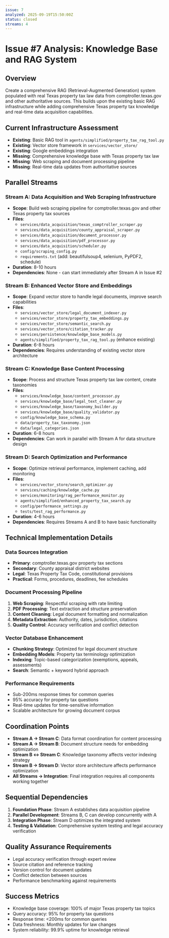 ```yaml
---
issue: 7
analyzed: 2025-09-19T15:50:00Z
status: closed
streams: 4
---
```


# Issue #7 Analysis: Knowledge Base and RAG System

## Overview
Create a comprehensive RAG (Retrieval-Augmented Generation) system populated with real Texas property tax law data from comptroller.texas.gov and other authoritative sources. This builds upon the existing basic RAG infrastructure while adding comprehensive Texas property tax knowledge and real-time data acquisition capabilities.

## Current Infrastructure Assessment
- **Existing**: Basic RAG tool in `agents/simplified/property_tax_rag_tool.py`
- **Existing**: Vector store framework in `services/vector_store/`
- **Existing**: Google embeddings integration
- **Missing**: Comprehensive knowledge base with Texas property tax law
- **Missing**: Web scraping and document processing pipeline
- **Missing**: Real-time data updates from authoritative sources

## Parallel Streams

### Stream A: Data Acquisition and Web Scraping Infrastructure
- **Scope**: Build web scraping pipeline for comptroller.texas.gov and other Texas property tax sources
- **Files**:
  - `services/data_acquisition/texas_comptroller_scraper.py`
  - `services/data_acquisition/county_appraisal_scraper.py`
  - `services/data_acquisition/document_processor.py`
  - `services/data_acquisition/pdf_processor.py`
  - `services/data_acquisition/scheduler.py`
  - `config/scraping_config.py`
  - `requirements.txt` (add: beautifulsoup4, selenium, PyPDF2, schedule)
- **Duration**: 8-10 hours
- **Dependencies**: None - can start immediately after Stream A in Issue #2

### Stream B: Enhanced Vector Store and Embeddings
- **Scope**: Expand vector store to handle legal documents, improve search capabilities
- **Files**:
  - `services/vector_store/legal_document_indexer.py`
  - `services/vector_store/property_tax_embeddings.py`
  - `services/vector_store/semantic_search.py`
  - `services/vector_store/citation_tracker.py`
  - `services/persistence/knowledge_base_models.py`
  - `agents/simplified/property_tax_rag_tool.py` (enhance existing)
- **Duration**: 6-8 hours
- **Dependencies**: Requires understanding of existing vector store architecture

### Stream C: Knowledge Base Content Processing
- **Scope**: Process and structure Texas property tax law content, create taxonomies
- **Files**:
  - `services/knowledge_base/content_processor.py`
  - `services/knowledge_base/legal_text_cleaner.py`
  - `services/knowledge_base/taxonomy_builder.py`
  - `services/knowledge_base/quality_validator.py`
  - `config/knowledge_base_schema.py`
  - `data/property_tax_taxonomy.json`
  - `data/legal_categories.json`
- **Duration**: 6-8 hours
- **Dependencies**: Can work in parallel with Stream A for data structure design

### Stream D: Search Optimization and Performance
- **Scope**: Optimize retrieval performance, implement caching, add monitoring
- **Files**:
  - `services/vector_store/search_optimizer.py`
  - `services/caching/knowledge_cache.py`
  - `services/monitoring/rag_performance_monitor.py`
  - `agents/simplified/enhanced_property_tax_search.py`
  - `config/performance_settings.py`
  - `tests/test_rag_performance.py`
- **Duration**: 4-6 hours
- **Dependencies**: Requires Streams A and B to have basic functionality

## Technical Implementation Details

### Data Sources Integration
- **Primary**: comptroller.texas.gov property tax sections
- **Secondary**: County appraisal district websites
- **Legal**: Texas Property Tax Code, constitutional provisions
- **Practical**: Forms, procedures, deadlines, fee schedules

### Document Processing Pipeline
1. **Web Scraping**: Respectful scraping with rate limiting
2. **PDF Processing**: Text extraction and structure preservation
3. **Content Cleaning**: Legal document formatting and normalization
4. **Metadata Extraction**: Authority, dates, jurisdiction, citations
5. **Quality Control**: Accuracy verification and conflict detection

### Vector Database Enhancement
- **Chunking Strategy**: Optimized for legal document structure
- **Embedding Models**: Property tax terminology optimization
- **Indexing**: Topic-based categorization (exemptions, appeals, assessments)
- **Search**: Semantic + keyword hybrid approach

### Performance Requirements
- Sub-200ms response times for common queries
- 95% accuracy for property tax questions
- Real-time updates for time-sensitive information
- Scalable architecture for growing document corpus

## Coordination Points
- **Stream A → Stream C**: Data format coordination for content processing
- **Stream A → Stream B**: Document structure needs for embedding optimization
- **Stream B ↔ Stream C**: Knowledge taxonomy affects vector indexing strategy
- **Stream B → Stream D**: Vector store architecture affects performance optimization
- **All Streams → Integration**: Final integration requires all components working together

## Sequential Dependencies
1. **Foundation Phase**: Stream A establishes data acquisition pipeline
2. **Parallel Development**: Streams B, C can develop concurrently with A
3. **Integration Phase**: Stream D optimizes the integrated system
4. **Testing & Validation**: Comprehensive system testing and legal accuracy verification

## Quality Assurance Requirements
- Legal accuracy verification through expert review
- Source citation and reference tracking
- Version control for document updates
- Conflict detection between sources
- Performance benchmarking against requirements

## Success Metrics
- Knowledge base coverage: 100% of major Texas property tax topics
- Query accuracy: 95% for property tax questions
- Response time: <200ms for common queries
- Data freshness: Monthly updates for law changes
- System reliability: 99.9% uptime for knowledge retrieval